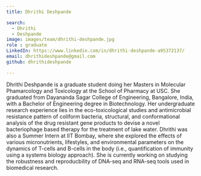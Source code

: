 ```yaml
---
title: Dhrithi Deshpande

search:
  - Dhrithi
  - Deshpande
image: images/team/dhrithi-deshpande.jpg
role : graduate
LinkedIn: https://www.linkedin.com/in/dhrithi-deshpande-a95372137/
email: dhrithideshpande@gmail.com
github: dhrithideshpande

---
```


Dhrithi Deshpande is a graduate student doing her Masters in Molecular Phamarcology and Toxicology at the School of Pharmacy at USC. 
She graduated from Dayananda Sagar College of Engineering, Bangalore, India, with a Bachelor of Engineering degree in Biotechnology.
Her undergraduate research experience lies in the eco-toxicological studies and antimicrobial resistance pattern of coliform bacteria, structural, 
and conformational analysis of the drug resistant gene products to devise a novel bacteriophage based therapy for the treatment of lake water. 
Dhrithi was also a Summer Intern at IIT Bombay, where she explored the effects of various micronutrients, lifestyles, and environmental 
parameters on the dynamics of T-cells and B-cells in the body (i.e., quantification of immunity using a systems biology approach). 
She is currently working on studying the robustness and reproducbility of DNA-seq and RNA-seq tools used in biomedical research.
